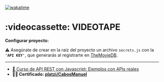 [![wakatime](https://wakatime.com/badge/user/9e0548e0-ba44-4650-b0f1-5ece84453209/project/018b8d02-261f-458b-87f4-91ec8ed10538.svg)](https://wakatime.com/badge/user/9e0548e0-ba44-4650-b0f1-5ece84453209/project/018b8d02-261f-458b-87f4-91ec8ed10538)
# :videocassette: VIDEOTAPE

**Configurar proyecto:**

:warning: Asegúrate de crear en la raíz del proyecto un archivo `secrets.js` con la **`'API KEY'`**, que generarás al registrarte en [TheMovieDB](https://developer.themoviedb.org/docs).

---

- [:green_book: Curso de API REST con Javascript: Ejemplos con APIs reales](https://platzi.com/cursos/api-practico/)
- **:man_student: Certificado: [platzi/CabosManuel](https://platzi.com/p/CabosManuel/curso/2986-api-practico/diploma/detalle/)**